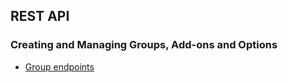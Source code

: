 ## REST API

### Creating and Managing Groups, Add-ons and Options

* [Group endpoints](groups.md)

